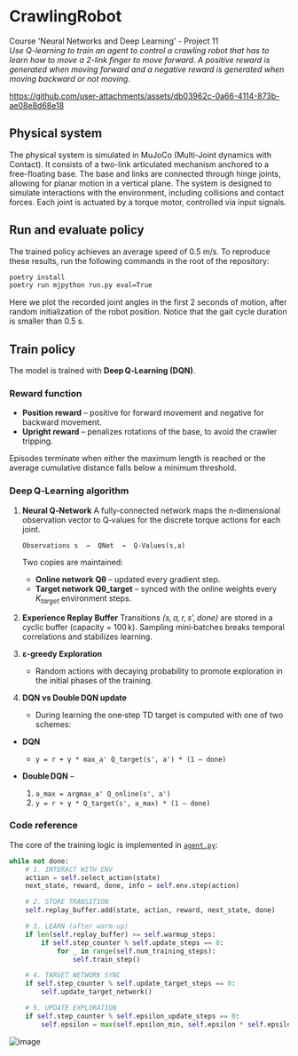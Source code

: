 # CrawlingRobot

Course 'Neural Networks and Deep Learning' - Project 11 \
_Use Q-learning to train an agent to control a crawling robot that has to learn how to move a 2-link finger to move forward. A positive reward is generated when moving forward and a negative reward is generated when moving backward or not moving_.

https://github.com/user-attachments/assets/db03962c-0a66-4114-873b-ae08e8d68e18

## Physical system

The physical system is simulated in MuJoCo (Multi-Joint dynamics with Contact). It consists of a two-link articulated mechanism anchored to a free-floating base. The base and links are connected through hinge joints, allowing for planar motion in a vertical plane. The system is designed to simulate interactions with the environment, including collisions and contact forces. Each joint is actuated by a torque motor, controlled via input signals.

## Run and evaluate policy

The trained policy achieves an average speed of 0.5 m/s. To reproduce these results, run the following commands in the root of the repository:

```bash
poetry install
poetry run mjpython run.py eval=True
```

Here we plot the recorded joint angles in the first 2 seconds of motion, after random initialization of the robot position. Notice that the gait cycle duration is smaller than 0.5 s.

## Train policy

The model is trained with **Deep Q‑Learning (DQN)**.

### Reward function

* **Position reward** – positive for forward movement and negative for backward movement.
* **Upright reward** – penalizes rotations of the base, to avoid the crawler tripping.

Episodes terminate when either the maximum length is reached or the average cumulative distance falls below a minimum threshold.

### Deep Q‑Learning algorithm

1. **Neural Q‑Network**
   A fully‑connected network maps the n‑dimensional observation vector to Q‑values for the discrete torque actions for each joint.

   ```text
   Observations s  →  QNet  →  Q-Values(s,a)
   ```

   Two copies are maintained:

   * **Online network Qθ** – updated every gradient step.
   * **Target network Qθ_target** – synced with the online weights every *K<sub>target</sub>* environment steps.

2. **Experience Replay Buffer**
   Transitions *(s, a, r, s′, done)* are stored in a cyclic buffer (capacity = 100 k).
   Sampling mini‑batches breaks temporal correlations and stabilizes learning.

3. **ε‑greedy Exploration**

   * Random actions with decaying probability to promote exploration in the initial phases of the training.

4. **DQN vs Double DQN update**

   * During learning the one‑step TD target is computed with one of two schemes:

* **DQN**
   * `y = r + γ * max_a' Q_target(s', a') * (1 – done)`
* **Double DQN** –

  1. `a_max = argmax_a' Q_online(s', a')`
  2. `y = r + γ * Q_target(s', a_max) * (1 – done)`

   
### Code reference

The core of the training logic is implemented in [`agent.py`](./agent.py):

```python
while not done:
    # 1. INTERACT WITH ENV
    action = self.select_action(state)
    next_state, reward, done, info = self.env.step(action)

    # 2. STORE TRANSITION
    self.replay_buffer.add(state, action, reward, next_state, done)

    # 3. LEARN (after warm‑up)
    if len(self.replay_buffer) >= self.warmup_steps:
        if self.step_counter % self.update_steps == 0:
            for _ in range(self.num_training_steps):
                self.train_step()

    # 4. TARGET NETWORK SYNC
    if self.step_counter % self.update_target_steps == 0:
        self.update_target_network()

    # 5. UPDATE EXPLORATION
    if self.step_counter % self.epsilon_update_steps == 0:
        self.epsilon = max(self.epsilon_min, self.epsilon * self.epsilon_decay)
```



![image](https://github.com/user-attachments/assets/a31d5e4d-b4c6-4159-80a3-f43687d429a2)


